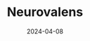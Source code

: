 ---  
layout: startup_page  
title: "Neurovalens"  
id: "neurovalens.com"  
permalink: "/neurovalensneurovalens.com04082024/"  
website: "https://neurovalens.com/"  
funding_round: ""  
funding_amount: "£2.1M"  
investors: ""  
about: "Neurovalens develops medical devices that use non-invasive electrical stimulation to treat neurological conditions. Their Modius devices target anxiety and insomnia, offering a safe and effective alternative to traditional treatments. The company combines neuroscience and technology to address global health challenges."  
markets: "Healthtech, Medical Devices, Neuroscience"  
hq: "Belfast, Northern Ireland, United Kingdom"  
founded_year: "2013"  
linkedin: "https://uk.linkedin.com/company/neurovalens"  
twitter: "https://twitter.com/neurovalens"  
instagram: ""  
facebook: "https://www.facebook.com/Neurovalens"  
crunchbase: "https://www.crunchbase.com/organization/neurovalens"  
pitchbook: "https://pitchbook.com/profiles/company/153485-65"  

date_display: "08-Apr-2024"  
date: "2024-04-08"

# SEO Optimization  
meta_title: "Neurovalens -  Funding (£2.1M)"  
meta_description: "Neurovalens, Neurovalens develops medical devices that use non-invasive electrical stimulation to treat neurological conditions. Their Modius devices target anxiet..."  
meta_keywords: "Neurovalens, Healthtech, Medical Devices, Neuroscience,  funding"  
canonical_url: "https://startup.projectstartups.com/neurovalensneurovalens.com04082024/"  
---